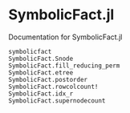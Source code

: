 # SymbolicFact.jl

Documentation for SymbolicFact.jl

```@docs
symbolicfact
SymbolicFact.Snode
SymbolicFact.fill_reducing_perm
SymbolicFact.etree
SymbolicFact.postorder
SymbolicFact.rowcolcount!
SymbolicFact.idx_r
SymbolicFact.supernodecount
```
